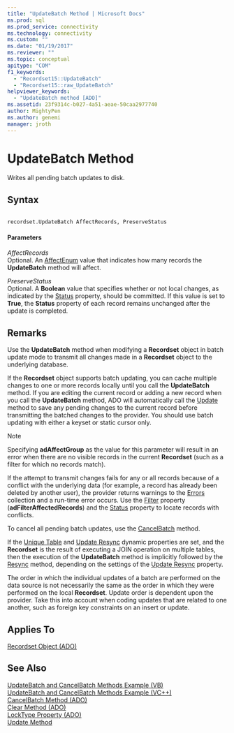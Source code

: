 ```yaml
---
title: "UpdateBatch Method | Microsoft Docs"
ms.prod: sql
ms.prod_service: connectivity
ms.technology: connectivity
ms.custom: ""
ms.date: "01/19/2017"
ms.reviewer: ""
ms.topic: conceptual
apitype: "COM"
f1_keywords: 
  - "Recordset15::UpdateBatch"
  - "Recordset15::raw_UpdateBatch"
helpviewer_keywords: 
  - "UpdateBatch method [ADO]"
ms.assetid: 23f9314c-b027-4a51-aeae-50caa2977740
author: MightyPen
ms.author: genemi
manager: jroth
---
```

# UpdateBatch Method
Writes all pending batch updates to disk.  
  
## Syntax  
  
```  
  
recordset.UpdateBatch AffectRecords, PreserveStatus  
```  
  
#### Parameters  
 *AffectRecords*  
 Optional. An [AffectEnum](../../../ado/reference/ado-api/affectenum.md) value that indicates how many records the **UpdateBatch** method will affect.  
  
 *PreserveStatus*  
 Optional. A **Boolean** value that specifies whether or not local changes, as indicated by the [Status](../../../ado/reference/ado-api/status-property-ado-recordset.md) property, should be committed. If this value is set to **True**, the **Status** property of each record remains unchanged after the update is completed.  
  
## Remarks  
 Use the **UpdateBatch** method when modifying a **Recordset** object in batch update mode to transmit all changes made in a **Recordset** object to the underlying database.  
  
 If the **Recordset** object supports batch updating, you can cache multiple changes to one or more records locally until you call the **UpdateBatch** method. If you are editing the current record or adding a new record when you call the **UpdateBatch** method, ADO will automatically call the [Update](../../../ado/reference/ado-api/update-method.md) method to save any pending changes to the current record before transmitting the batched changes to the provider. You should use batch updating with either a keyset or static cursor only.  
  
> [!NOTE]
>  Specifying **adAffectGroup** as the value for this parameter will result in an error when there are no visible records in the current **Recordset** (such as a filter for which no records match).  
  
 If the attempt to transmit changes fails for any or all records because of a conflict with the underlying data (for example, a record has already been deleted by another user), the provider returns warnings to the [Errors](../../../ado/reference/ado-api/errors-collection-ado.md) collection and a run-time error occurs. Use the [Filter](../../../ado/reference/ado-api/filter-property.md) property (**adFilterAffectedRecords**) and the [Status](../../../ado/reference/ado-api/status-property-ado-recordset.md) property to locate records with conflicts.  
  
 To cancel all pending batch updates, use the [CancelBatch](../../../ado/reference/ado-api/cancelbatch-method-ado.md) method.  
  
 If the [Unique Table](../../../ado/reference/ado-api/unique-table-unique-schema-unique-catalog-properties-dynamic-ado.md) and [Update Resync](../../../ado/reference/ado-api/update-resync-property-dynamic-ado.md) dynamic properties are set, and the **Recordset** is the result of executing a JOIN operation on multiple tables, then the execution of the **UpdateBatch** method is implicitly followed by the [Resync](../../../ado/reference/ado-api/resync-method.md) method, depending on the settings of the [Update Resync](../../../ado/reference/ado-api/update-resync-property-dynamic-ado.md) property.  
  
 The order in which the individual updates of a batch are performed on the data source is not necessarily the same as the order in which they were performed on the local **Recordset**. Update order is dependent upon the provider. Take this into account when coding updates that are related to one another, such as foreign key constraints on an insert or update.  
  
## Applies To  
 [Recordset Object (ADO)](../../../ado/reference/ado-api/recordset-object-ado.md)  
  
## See Also  
 [UpdateBatch and CancelBatch Methods Example (VB)](../../../ado/reference/ado-api/updatebatch-and-cancelbatch-methods-example-vb.md)   
 [UpdateBatch and CancelBatch Methods Example (VC++)](../../../ado/reference/ado-api/updatebatch-and-cancelbatch-methods-example-vc.md)   
 [CancelBatch Method (ADO)](../../../ado/reference/ado-api/cancelbatch-method-ado.md)   
 [Clear Method (ADO)](../../../ado/reference/ado-api/clear-method-ado.md)   
 [LockType Property (ADO)](../../../ado/reference/ado-api/locktype-property-ado.md)   
 [Update Method](../../../ado/reference/ado-api/update-method.md)
